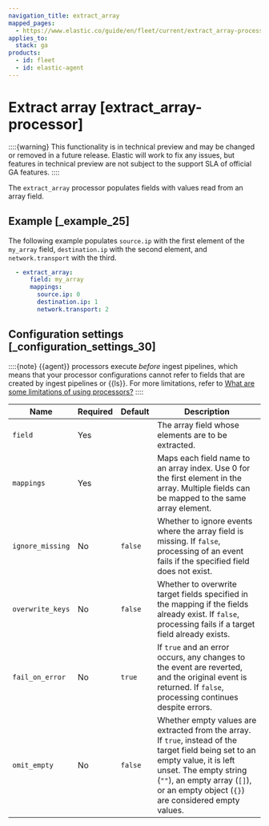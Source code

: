 ```yaml
---
navigation_title: extract_array
mapped_pages:
  - https://www.elastic.co/guide/en/fleet/current/extract_array-processor.html
applies_to:
  stack: ga
products:
  - id: fleet
  - id: elastic-agent
---
```


# Extract array [extract_array-processor]


::::{warning}
This functionality is in technical preview and may be changed or removed in a future release. Elastic will work to fix any issues, but features in technical preview are not subject to the support SLA of official GA features.
::::


The `extract_array` processor populates fields with values read from an array field.


## Example [_example_25]

The following example populates `source.ip` with the first element of the `my_array` field, `destination.ip` with the second element, and `network.transport` with the third.

```yaml
  - extract_array:
      field: my_array
      mappings:
        source.ip: 0
        destination.ip: 1
        network.transport: 2
```


## Configuration settings [_configuration_settings_30]

::::{note}
{{agent}} processors execute *before* ingest pipelines, which means that your processor configurations cannot refer to fields that are created by ingest pipelines or {{ls}}. For more limitations, refer to [What are some limitations of using processors?](/reference/fleet/agent-processors.md#limitations)
::::


| Name | Required | Default | Description |
| --- | --- | --- | --- |
| `field` | Yes |  | The array field whose elements are to be extracted. |
| `mappings` | Yes |  | Maps each field name to an array index. Use 0 for the first element in the array. Multiple fields can be mapped to the same array element. |
| `ignore_missing` | No | `false` | Whether to ignore events where the array field is missing. If `false`, processing of an event fails if the specified field does not exist. |
| `overwrite_keys` | No | `false` | Whether to overwrite target fields specified in the mapping if the fields already exist. If `false`, processing fails if a target field already exists. |
| `fail_on_error` | No | `true` | If `true` and an error occurs, any changes to the event are reverted, and the original event is returned. If `false`, processing continues despite errors. |
| `omit_empty` | No | `false` | Whether empty values are extracted from the array. If `true`, instead of the target field being set to an empty value, it is left unset. The empty string (`""`), an empty array (`[]`), or an empty object (`{}`) are considered empty values. |


